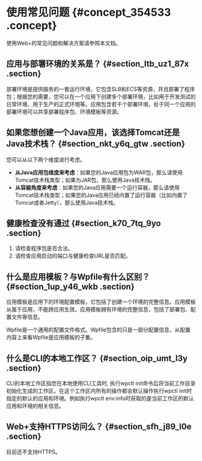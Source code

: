 # 使用常见问题 {#concept_354533 .concept}

使用Web+的常见问题和解决方案请参照本文档。

## 应用与部署环境的关系是？ {#section_ltb_uz1_87x .section}

部署环境是提供服务的一套运行环境，它包含SLB和ECS等资源，并且部署了程序包；根据您的需要，您可以在一个应用下创建多个部署环境，比如用于开发测试的日常环境、用于生产的正式环境等。应用包含若干个部署环境，处于同一个应用的部署环境可以共享部署程序包、环境模板等资源。

## 如果您想创建一个Java应用，该选择Tomcat还是Java技术栈？ {#section_nkt_y6q_gtw .section}

您可以从以下两个维度进行考虑。

-   **从Java应用包维度来考虑**：如果您的Java应用包为WAR包，那么请使用Tomcat技术栈类型；如果为JAR包，那么使用Java技术栈。
-   **从容器角度来考虑**：如果您的Java应用需要一个运行容器，那么请使用Tomcat技术栈类型；如果您的Java应用已经内置了运行容器（比如内置了Tomcat或者Jetty），那么使用Java技术栈。

## 健康检查没有通过 {#section_k70_7tq_9yo .section}

1.  请检查程序包是否合法。
2.  请检查应用启动的端口与健康检查URL是否匹配。

## 什么是应用模板？与Wpfile有什么区别？ {#section_1up_y46_wkb .section}

应用模板是应用下的环境配置模板，它包括了创建一个环境的完整信息。应用模板从属于应用，不能跨应用生效。应用模板拥有环境的完整信息，包括了部署包、配置文件等信息。

Wpfile是一个通用的配置文件格式。Wpfile包含的只是一部分配置信息，从配置内容上来看Wpfile是应用模板的子集。

## 什么是CLI的本地工作区？ {#section_oip_umt_l3y .section}

CLI的本地工作区指您在本地使用CLI工具时, 执行wpctl init命令后将当前工作目录初始化生成的工作区。在这个工作区内所有的操作都会默认操作执行wpctl init时指定的默认的应用和环境。例如执行wpctl env:info时获取的是当前工作区的默认应用和环境的相关信息。

## Web+支持HTTPS访问么？ {#section_sfh_j89_l0e .section}

目前还不支持HTTPS。

